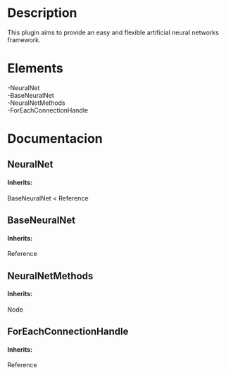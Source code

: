 <h1>Description</h1>
  This plugin aims to provide an easy and flexible artificial neural networks framework.

<h1>Elements</h1>
  -NeuralNet<br>
  -BaseNeuralNet<br>
  -NeuralNetMethods<br>
  -ForEachConnectionHandle
  
<h1>Documentacion</h1>

<h2>NeuralNet</h2>
  <h4>Inherits:</h4>
    BaseNeuralNet < Reference
                             
<h2>BaseNeuralNet</h2>
  <h4>Inherits:</h4>
    Reference
    
<h2>NeuralNetMethods</h2>
  <h4>Inherits:</h4>
    Node
    
<h2>ForEachConnectionHandle</h2>
  <h4>Inherits:</h4>
    Reference
